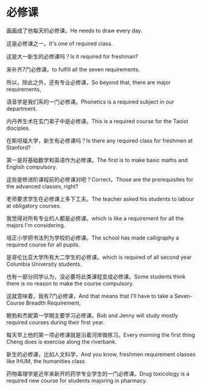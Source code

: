 # 必修课

<p><span class="chinese">画画成了他每天的必修课。</span><span class="english">He needs to draw every day.</span></p>

<p><span class="chinese">这是必修课之一。</span><span class="english">It's one of required class.</span></p>

<p><span class="chinese">这是大一新生的必修课吗？</span><span class="english">Is it required for freshman?</span></p>

<p><span class="chinese">来补齐7门必修课。</span><span class="english">to fulfill all the seven requirements.</span></p>

<p><span class="chinese">所以，除此之外，还有专业必修课，</span><span class="english">So beyond that, there are major requirements,</span></p>

<p><span class="chinese">语音学是我们系的一门必修课。</span><span class="english">Phonetics is a required subject in our department.</span></p>

<p><span class="chinese">内丹养生术在玄门弟子中是必修课。</span><span class="english">This is a required course for the Taoist disciples.</span></p>

<p><span class="chinese">在斯坦福大学，新生有必修课吗？</span><span class="english">Is there any required class for freshmen at Stanford?</span></p>

<p><span class="chinese">第一是将基础数学和英语作为必修课。</span><span class="english">The first is to make basic maths and English compulsory.</span></p>

<p><span class="chinese">这些是修进阶课程前的必修课对吧？Correct。</span><span class="english">Those are the prerequisites for the advanced classes, right?</span></p>

<p><span class="chinese">老师要求学生在必修课上多下工夫。</span><span class="english">The teacher asked his students to labour at obligatory courses.</span></p>

<p><span class="chinese">我觉得对所有专业的人都是必修课。</span><span class="english">which is like a requirement for all the majors  I'm considering.</span></p>

<p><span class="chinese">培正小学把书法列为学校的必修课。</span><span class="english">The school has made calligraphy a required course for all pupils.</span></p>

<p><span class="chinese">是哥伦比亚大学所有大二学生的必修课。</span><span class="english">which is required of all second year Columbia University students.</span></p>

<p><span class="chinese">也有一部分同学认为，没必要将此类课程变成必修课。</span><span class="english">Some students think there is no reason to make the course compulsory.</span></p>

<p><span class="chinese">这就意味着，我有7门必修课，</span><span class="english">And that means that I'll have to take a Seven-Course Breadth Requirement,</span></p>

<p><span class="chinese">鲍勃和杰妮第一学期主要学习必修课。</span><span class="english">Bob and Jenny will study mostly required courses during their first year.</span></p>

<p><span class="chinese">每天早上他的第一项必修课就是沿着河岸做练习。</span><span class="english">Every morning the first thing Cheng does is exercise along the riverbank.</span></p>

<p><span class="chinese">新生的必修课，比如人文科学，</span><span class="english">And you know, freshmen requirement classes like IHUM, the humanities class</span></p>

<p><span class="chinese">药物毒理学是近年来新开的药学专业学生的一门必修课。</span><span class="english">Drug toxicology is a required new course for students majoring in pharmacy.</span></p>

